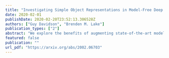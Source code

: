 ```yaml
---
title: "Investigating Simple Object Representations in Model-Free Deep Reinforcement Learning"
date: 2020-02-01
publishDate: 2020-02-20T23:52:13.306528Z
authors: ["Guy Davidson", "Brenden M. Lake"]
publication_types: ["2"]
abstract: "We explore the benefits of augmenting state-of-the-art model-free deep reinforcement algorithms with simple object representations. Following the Frostbite challenge posited by Lake et al. (2017), we identify object representations as a critical cognitive capacity lacking from current reinforcement learning agents. We discover that providing the Rainbow model (Hessel et al., 2018) with simple, feature-engineered object representations substantially boosts its performance on the Frostbite game from Atari 2600. We then analyze the relative contributions of the representations of different types of objects, identify environment states where these representations are most impactful, and examine how these representations aid in generalizing to novel situations."
featured: false
publication: ""
url_pdf: "https://arxiv.org/abs/2002.06703"
---
```


